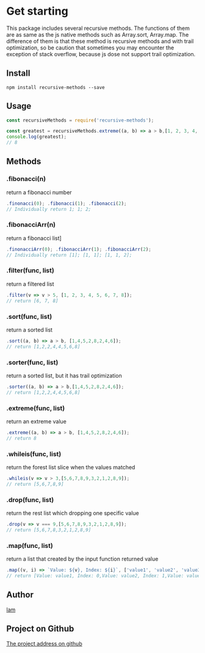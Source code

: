 # Get starting
This package includes several recursive methods. The functions of them are as same as the js native methods such as Array.sort, Array.map. The difference of them is that these method is recursive methods and with trail optimization, so be caution that sometimes you may encounter the exception of stack overflow, because js dose not support trail optimization. 

## Install
```
npm install recursive-methods --save
```
## Usage

``` js
const recursiveMethods = require('recursive-methods');

const greatest = recursiveMethods.extreme((a, b) => a > b,[1, 2, 3, 4, 5, 6, 7, 8]);
console.log(greatest);
// 8
```
## Methods
### .fibonacci(n)
return a fibonacci number
``` js
.finonacci(0); .fibonacci(1); .fibonacci(2);
// Individually return 1; 1; 2;
```

### .fibonacciArr(n)
return a fibonacci list]
``` js
.finonacciArr(0); .fibonacciArr(1); .fibonacciArr(2);
// Individually return [1]; [1, 1]; [1, 1, 2];
```

### .filter(func, list)
return a filtered list
``` js
.filter(v => v > 5, [1, 2, 3, 4, 5, 6, 7, 8]);
// return [6, 7, 8]
```
### .sort(func, list)
return a sorted list
``` js
.sort((a, b) => a > b, [1,4,5,2,8,2,4,6]);
// return [1,2,2,4,4,5,6,8]
```
### .sorter(func, list)
return a sorted list, but it has trail optimization
``` js
.sorter((a, b) => a > b,[1,4,5,2,8,2,4,6]);
// return [1,2,2,4,4,5,6,8]
```
### .extreme(func, list)
return an extreme value
``` js
.extreme((a, b) => a > b, [1,4,5,2,8,2,4,6]);
// return 8
```

### .whileis(func, list)
return the forest list slice when the values matched
``` js
.whileis(v => v > 3,[5,6,7,8,9,3,2,1,2,8,9]);
// return [5,6,7,8,9]
```

### .drop(func, list)
return the rest list which dropping one specific value
``` js
.drop(v => v === 9,[5,6,7,8,9,3,2,1,2,8,9]);
// return [5,6,7,8,3,2,1,2,8,9]
```

### .map(func, list)
return a list that created by the input function returned value
``` js
.map((v, i) => `Value: ${v}, Index: ${i}`, ['value1', 'value2', 'value3']);
// return [Value: value1, Index: 0,Value: value2, Index: 1,Value: value3, Index: 2]
```

## Author
[lam](https://github.com/doublelam)

## Project on Github
[The project address on github](https://github.com/doublelam/recursive-methods)

